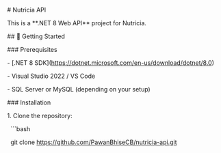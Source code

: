 \# Nutricia API



This is a \*\*.NET 8 Web API\*\* project for Nutricia.



\## 🚀 Getting Started



\### Prerequisites

\- \[.NET 8 SDK](https://dotnet.microsoft.com/en-us/download/dotnet/8.0)

\- Visual Studio 2022 / VS Code

\- SQL Server or MySQL (depending on your setup)



\### Installation

1\. Clone the repository:

&nbsp;  ```bash

&nbsp;  git clone https://github.com/PawanBhiseCB/nutricia-api.git



